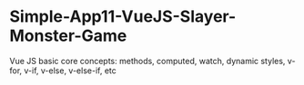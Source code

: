# Simple-App11-VueJS-Slayer-Monster-Game
Vue JS basic core concepts: methods, computed, 
watch, dynamic styles, v-for, v-if, v-else, 
v-else-if, etc
